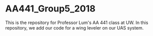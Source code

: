 # AA441_Group5_2018
This is the repository for Professor Lum's AA 441 class at UW. In this repository, we add our code for a wing leveler on our UAS system. 
